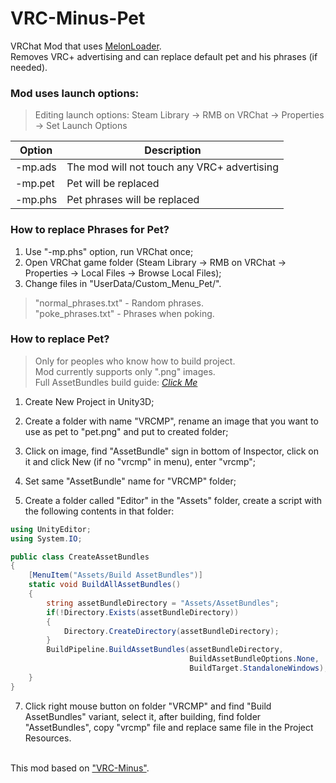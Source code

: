# VRC-Minus-Pet
VRChat Mod that uses [MelonLoader](https://github.com/HerpDerpinstine/MelonLoader). <br>
Removes VRC+ advertising and can replace default pet and his phrases (if needed).
 
<h3>Mod uses launch options:</h3>

> Editing launch options: Steam Library -> RMB on VRChat -> Properties -> Set Launch Options

| Option | Description |
| --- | --- |
| -mp.ads | The mod will not touch any VRC+ advertising |
| -mp.pet | Pet will be replaced |
| -mp.phs | Pet phrases will be replaced |


<h3>How to replace Phrases for Pet?</h3>

  1. Use "-mp.phs" option, run VRChat once;
  2. Open VRChat game folder (Steam Library -> RMB on VRChat -> Properties -> Local Files -> Browse Local Files);
  3. Change files in "UserData/Custom_Menu_Pet/".

  > "normal_phrases.txt" - Random phrases. <br>
  > "poke_phrases.txt" - Phrases when poking.


<h3>How to replace Pet?</h3>

  > Only for peoples who know how to build project. <br>
  > Mod currently supports only ".png" images. <br>
  > Full AssetBundles build guide: [*Click Me*](https://docs.unity3d.com/Manual/AssetBundles-Workflow.html)
  
  1) Create New Project in Unity3D;
  2) Create a folder with name "VRCMP", rename an image that you want to use as pet to "pet.png" and put to created folder;
  3) Click on image, find "AssetBundle" sign in bottom of Inspector, click on it and click New (if no "vrcmp" in menu), enter "vrcmp";
  4) Set same "AssetBundle" name for "VRCMP" folder;
  
  6) Create a folder called "Editor" in the "Assets" folder, create a script with the following contents in that folder:

  ```csharp
  using UnityEditor;
  using System.IO;

  public class CreateAssetBundles
  {
      [MenuItem("Assets/Build AssetBundles")]
      static void BuildAllAssetBundles()
      {
          string assetBundleDirectory = "Assets/AssetBundles";
          if(!Directory.Exists(assetBundleDirectory))
          {
              Directory.CreateDirectory(assetBundleDirectory);
          }
          BuildPipeline.BuildAssetBundles(assetBundleDirectory, 
                                          BuildAssetBundleOptions.None, 
                                          BuildTarget.StandaloneWindows);
      }
  }
  ```
  
  7) Click right mouse button on folder "VRCMP" and find "Build AssetBundles" variant, select it, after building, find folder "AssetBundles", copy "vrcmp" file and replace same file in the Project Resources. <br><br>


This mod based on ["VRC-Minus"](https://github.com/HerpDerpinstine/VRC-Minus).
